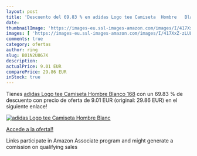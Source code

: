 ```yaml
---
layout: post
title: 'Descuento del 69.83 % en adidas Logo tee Camiseta  Hombre   Blanc'
date: 
thumbnailImage: 'https://images-eu.ssl-images-amazon.com/images/I/417XxZ-zLUL._SL200_.jpg'
images: [ 'https://images-eu.ssl-images-amazon.com/images/I/417XxZ-zLUL._SL200_.jpg' ]
comments: true
category: ofertas
author: ring
slug: B01N2U867K
description:
actualPrice: 9.01 EUR
comparePrice: 29.86 EUR
inStock: true
---
```


Tienes [adidas Logo tee Camiseta  Hombre   Blanco   168](https://www.amazon.es/dp/B01N2U867K/?tag=tolees-21) con un 69.83 % de descuento con precio de oferta de 9.01 EUR (original: 29.86 EUR) en el siguiente enlace!

[![adidas Logo tee Camiseta  Hombre   Blanc](https://images-eu.ssl-images-amazon.com/images/I/417XxZ-zLUL._SL200_.jpg)](https://www.amazon.es/dp/B01N2U867K/?tag=tolees-21)

[Accede a la oferta!!](https://www.amazon.es/dp/B01N2U867K/?tag=tolees-21)

Links participate in Amazon Associate program and might generate a comission on qualifying sales


